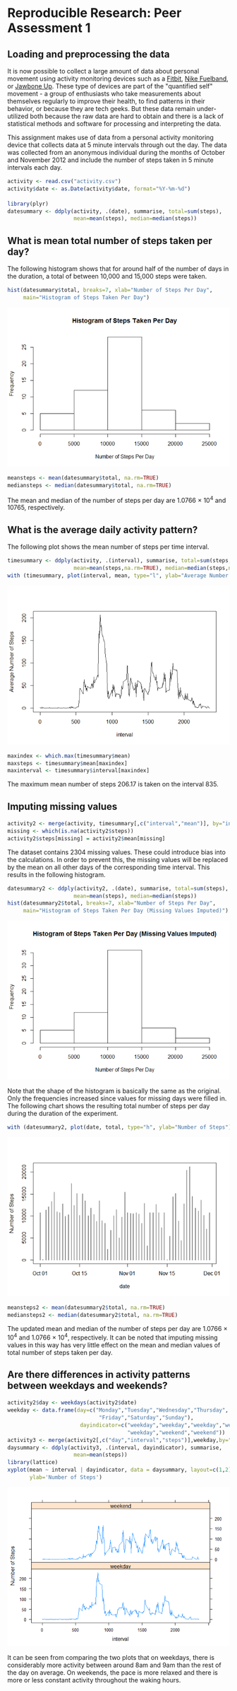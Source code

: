 # Reproducible Research: Peer Assessment 1


## Loading and preprocessing the data

It is now possible to collect a large amount of data about personal movement using activity monitoring devices such as a [Fitbit](http://www.fitbit.com/), [Nike Fuelband](http://www.nike.com/us/en_us/c/nikeplus-fuelband), or [Jawbone Up](https://jawbone.com/up). These type of devices are part of the "quantified self" movement - a group of enthusiasts who take measurements about themselves regularly to improve their health, to find patterns in their behavior, or because they are tech geeks. But these data remain under-utilized both because the raw data are hard to obtain and there is a lack of statistical methods and software for processing and interpreting the data.

This assignment makes use of data from a personal activity monitoring device that collects data at 5 minute intervals through out the day. The data was collected from an anonymous individual during the months of October and November 2012 and include the number of steps taken in 5 minute intervals each day.


```r
activity <- read.csv("activity.csv")
activity$date <- as.Date(activity$date, format="%Y-%m-%d")

library(plyr)
datesummary <- ddply(activity, .(date), summarise, total=sum(steps), 
                     mean=mean(steps), median=median(steps))
```

## What is mean total number of steps taken per day?

The following histogram shows that for around half of the number of days in the duration, a total of between 10,000 and 15,000 steps were taken.


```r
hist(datesummary$total, breaks=7, xlab="Number of Steps Per Day",
     main="Histogram of Steps Taken Per Day")
```

![plot of chunk unnamed-chunk-1](./PA1_template_files/figure-html/unnamed-chunk-1.png) 

```r
meansteps <- mean(datesummary$total, na.rm=TRUE)
mediansteps <- median(datesummary$total, na.rm=TRUE)
```

The mean and median of the number of steps per day are 1.0766 &times; 10<sup>4</sup> and 10765, respectively. 

## What is the average daily activity pattern?

The following plot shows the mean number of steps per time interval.


```r
timesummary <- ddply(activity, .(interval), summarise, total=sum(steps,na.rm=TRUE), 
                     mean=mean(steps,na.rm=TRUE), median=median(steps,na.rm=TRUE))
with (timesummary, plot(interval, mean, type="l", ylab="Average Number of Steps"))
```

![plot of chunk unnamed-chunk-2](./PA1_template_files/figure-html/unnamed-chunk-2.png) 

```r
maxindex <- which.max(timesummary$mean)
maxsteps <- timesummary$mean[maxindex]
maxinterval <- timesummary$interval[maxindex]
```

The maximum mean number of steps 206.17 is taken on the interval 835.

## Imputing missing values

```r
activity2 <- merge(activity, timesummary[,c("interval","mean")], by="interval", all=TRUE)
missing <- which(is.na(activity2$steps))
activity2$steps[missing] = activity2$mean[missing]
```

The dataset contains 2304 missing values. These could introduce bias into the calculations. In order to prevent this, the missing values will be replaced by the mean on all other days of the corresponding time interval. This results in the following histogram.


```r
datesummary2 <- ddply(activity2, .(date), summarise, total=sum(steps), 
                     mean=mean(steps), median=median(steps))
hist(datesummary2$total, breaks=7, xlab="Number of Steps Per Day",
     main="Histogram of Steps Taken Per Day (Missing Values Imputed)")
```

![plot of chunk unnamed-chunk-4](./PA1_template_files/figure-html/unnamed-chunk-4.png) 

Note that the shape of the histogram is basically the same as the original. Only the frequencies increased since values for missing days were filled in. The following chart shows the resulting total number of steps per day during the duration of the experiment.



```r
with (datesummary2, plot(date, total, type="h", ylab="Number of Steps"))
```

![plot of chunk unnamed-chunk-5](./PA1_template_files/figure-html/unnamed-chunk-5.png) 

```r
meansteps2 <- mean(datesummary2$total, na.rm=TRUE)
mediansteps2 <- median(datesummary2$total, na.rm=TRUE)
```

The updated mean and median of the number of steps per day are 1.0766 &times; 10<sup>4</sup> and 1.0766 &times; 10<sup>4</sup>, respectively. It can be noted that imputing missing values in this way has very little effect on the mean and median values of total number of steps taken per day.


## Are there differences in activity patterns between weekdays and weekends?

```r
activity2$day <- weekdays(activity2$date)
weekday <- data.frame(day=c("Monday","Tuesday","Wednesday","Thursday",
                             "Friday","Saturday","Sunday"),
                       dayindicator=c("weekday","weekday","weekday","weekday",
                                      "weekday","weekend","weekend"))
activity3 <- merge(activity2[,c("day","interval","steps")],weekday,by="day",all=TRUE)
daysummary <- ddply(activity3, .(interval, dayindicator), summarise, 
                     mean=mean(steps))
library(lattice)
xyplot(mean ~ interval | dayindicator, data = daysummary, layout=c(1,2), type='l', 
       ylab='Number of Steps')
```

![plot of chunk unnamed-chunk-6](./PA1_template_files/figure-html/unnamed-chunk-6.png) 

It can be seen from comparing the two plots that on weekdays, there is considerably more activity between around 8am and 9am than the rest of the day on average. On weekends, the pace is more relaxed and there is more or less constant activity throughout the waking hours.
